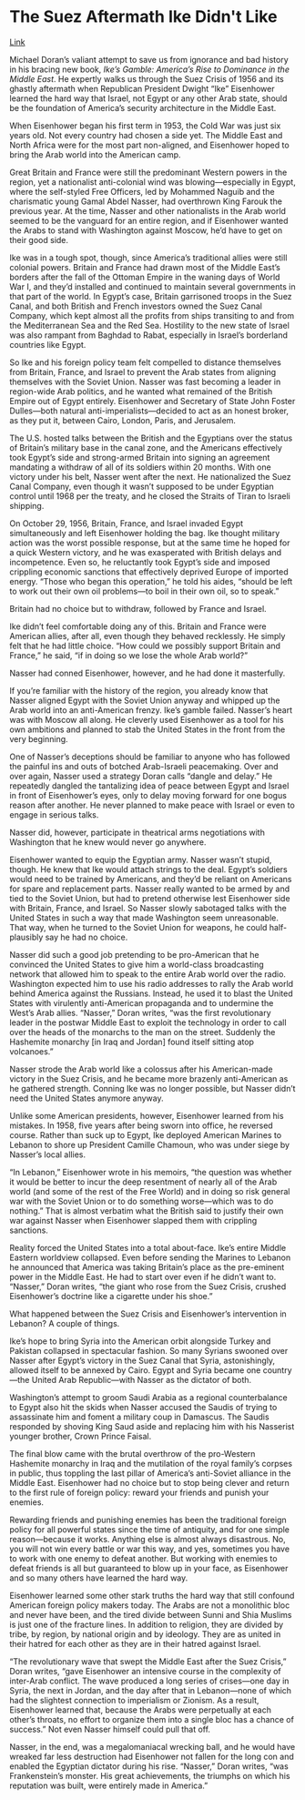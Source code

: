 # The Suez Aftermath Ike Didn't Like

[Link](http://www.thetower.org/article/we-are-still-living-with-eisenhowers-biggest-mistake-suez-egypt-israel-ikes-gamble-michael-doran/)

Michael Doran’s valiant attempt to save us from ignorance and bad
history in his bracing new book, *Ike’s Gamble: America’s Rise to
Dominance in the Middle East*. He expertly walks us through the Suez
Crisis of 1956 and its ghastly aftermath when Republican President
Dwight “Ike” Eisenhower learned the hard way that Israel, not Egypt or
any other Arab state, should be the foundation of America’s security
architecture in the Middle East.

When Eisenhower began his first term in 1953, the Cold War was just
six years old. Not every country had chosen a side yet. The Middle
East and North Africa were for the most part non-aligned, and
Eisenhower hoped to bring the Arab world into the American camp.

Great Britain and France were still the predominant Western powers in
the region, yet a nationalist anti-colonial wind was
blowing—especially in Egypt, where the self-styled Free Officers, led
by Mohammed Naguib and the charismatic young Gamal Abdel Nasser, had
overthrown King Farouk the previous year. At the time, Nasser and
other nationalists in the Arab world seemed to be the vanguard for an
entire region, and if Eisenhower wanted the Arabs to stand with
Washington against Moscow, he’d have to get on their good side.

Ike was in a tough spot, though, since America’s traditional allies
were still colonial powers. Britain and France had drawn most of the
Middle East’s borders after the fall of the Ottoman Empire in the
waning days of World War I, and they’d installed and continued to
maintain several governments in that part of the world. In Egypt’s
case, Britain garrisoned troops in the Suez Canal, and both British
and French investors owned the Suez Canal Company, which kept almost
all the profits from ships transiting to and from the Mediterranean
Sea and the Red Sea. Hostility to the new state of Israel was also
rampant from Baghdad to Rabat, especially in Israel’s borderland
countries like Egypt.

So Ike and his foreign policy team felt compelled to distance
themselves from Britain, France, and Israel to prevent the Arab states
from aligning themselves with the Soviet Union. Nasser was fast
becoming a leader in region-wide Arab politics, and he wanted what
remained of the British Empire out of Egypt entirely. Eisenhower and
Secretary of State John Foster Dulles—both natural
anti-imperialists—decided to act as an honest broker, as they put it,
between Cairo, London, Paris, and Jerusalem.

The U.S. hosted talks between the British and the Egyptians over the
status of Britain’s military base in the canal zone, and the Americans
effectively took Egypt’s side and strong-armed Britain into signing an
agreement mandating a withdraw of all of its soldiers within 20
months. With one victory under his belt, Nasser went after the
next. He nationalized the Suez Canal Company, even though it wasn’t
supposed to be under Egyptian control until 1968 per the treaty, and
he closed the Straits of Tiran to Israeli shipping.

On October 29, 1956, Britain, France, and Israel invaded Egypt
simultaneously and left Eisenhower holding the bag. Ike thought
military action was the worst possible response, but at the same time
he hoped for a quick Western victory, and he was exasperated with
British delays and incompetence. Even so, he reluctantly took Egypt’s
side and imposed crippling economic sanctions that effectively
deprived Europe of imported energy. “Those who began this operation,”
he told his aides, “should be left to work out their own oil
problems—to boil in their own oil, so to speak.”

Britain had no choice but to withdraw, followed by France and Israel.

Ike didn’t feel comfortable doing any of this. Britain and France were
American allies, after all, even though they behaved recklessly. He
simply felt that he had little choice. “How could we possibly support
Britain and France,” he said, “if in doing so we lose the whole Arab
world?”

Nasser had conned Eisenhower, however, and he had done it masterfully.

If you’re familiar with the history of the region, you already know
that Nasser aligned Egypt with the Soviet Union anyway and whipped up
the Arab world into an anti-American frenzy. Ike’s gamble
failed. Nasser’s heart was with Moscow all along. He cleverly used
Eisenhower as a tool for his own ambitions and planned to stab the
United States in the front from the very beginning.

One of Nasser’s deceptions should be familiar to anyone who has
followed the painful ins and outs of botched Arab-Israeli
peacemaking. Over and over again, Nasser used a strategy Doran calls
“dangle and delay.” He repeatedly dangled the tantalizing idea of
peace between Egypt and Israel in front of Eisenhower’s eyes, only to
delay moving forward for one bogus reason after another. He never
planned to make peace with Israel or even to engage in serious talks.

Nasser did, however, participate in theatrical arms negotiations with
Washington that he knew would never go anywhere.

Eisenhower wanted to equip the Egyptian army. Nasser wasn’t stupid,
though. He knew that Ike would attach strings to the deal. Egypt’s
soldiers would need to be trained by Americans, and they’d be reliant
on Americans for spare and replacement parts. Nasser really wanted to
be armed by and tied to the Soviet Union, but had to pretend otherwise
lest Eisenhower side with Britain, France, and Israel. So Nasser
slowly sabotaged talks with the United States in such a way that made
Washington seem unreasonable. That way, when he turned to the Soviet
Union for weapons, he could half-plausibly say he had no choice.

Nasser did such a good job pretending to be pro-American that he
convinced the United States to give him a world-class broadcasting
network that allowed him to speak to the entire Arab world over the
radio. Washington expected him to use his radio addresses to rally the
Arab world behind America against the Russians. Instead, he used it to
blast the United States with virulently anti-American propaganda and
to undermine the West’s Arab allies. “Nasser,” Doran writes, “was the
first revolutionary leader in the postwar Middle East to exploit the
technology in order to call over the heads of the monarchs to the man
on the street. Suddenly the Hashemite monarchy [in Iraq and Jordan]
found itself sitting atop volcanoes.”

Nasser strode the Arab world like a colossus after his American-made
victory in the Suez Crisis, and he became more brazenly anti-American
as he gathered strength. Conning Ike was no longer possible, but
Nasser didn’t need the United States anymore anyway.

Unlike some American presidents, however, Eisenhower learned from his
mistakes. In 1958, five years after being sworn into office, he
reversed course. Rather than suck up to Egypt, Ike deployed American
Marines to Lebanon to shore up President Camille Chamoun, who was
under siege by Nasser’s local allies.

“In Lebanon,” Eisenhower wrote in his memoirs, “the question was
whether it would be better to incur the deep resentment of nearly all
of the Arab world (and some of the rest of the Free World) and in
doing so risk general war with the Soviet Union or to do something
worse—which was to do nothing.” That is almost verbatim what the
British said to justify their own war against Nasser when Eisenhower
slapped them with crippling sanctions.

Reality forced the United States into a total about-face. Ike’s entire
Middle Eastern worldview collapsed. Even before sending the Marines to
Lebanon he announced that America was taking Britain’s place as the
pre-eminent power in the Middle East. He had to start over even if he
didn’t want to. “Nasser,” Doran writes, “the giant who rose from the
Suez Crisis, crushed Eisenhower’s doctrine like a cigarette under his
shoe.”

What happened between the Suez Crisis and Eisenhower’s intervention in
Lebanon? A couple of things.

Ike’s hope to bring Syria into the American orbit alongside Turkey and
Pakistan collapsed in spectacular fashion. So many Syrians swooned
over Nasser after Egypt’s victory in the Suez Canal that Syria,
astonishingly, allowed itself to be annexed by Cairo. Egypt and Syria
became one country—the United Arab Republic—with Nasser as the
dictator of both.

Washington’s attempt to groom Saudi Arabia as a regional
counterbalance to Egypt also hit the skids when Nasser accused the
Saudis of trying to assassinate him and foment a military coup in
Damascus. The Saudis responded by shoving King Saud aside and
replacing him with his Nasserist younger brother, Crown Prince Faisal.

The final blow came with the brutal overthrow of the pro-Western
Hashemite monarchy in Iraq and the mutilation of the royal family’s
corpses in public, thus toppling the last pillar of America’s
anti-Soviet alliance in the Middle East. Eisenhower had no choice but
to stop being clever and return to the first rule of foreign policy:
reward your friends and punish your enemies.

Rewarding friends and punishing enemies has been the traditional
foreign policy for all powerful states since the time of antiquity,
and for one simple reason—because it works. Anything else is almost
always disastrous. No, you will not win every battle or war this way,
and yes, sometimes you have to work with one enemy to defeat
another. But working with enemies to defeat friends is all but
guaranteed to blow up in your face, as Eisenhower and so many others
have learned the hard way.

Eisenhower learned some other stark truths the hard way that still
confound American foreign policy makers today. The Arabs are not a
monolithic bloc and never have been, and the tired divide between
Sunni and Shia Muslims is just one of the fracture lines. In addition
to religion, they are divided by tribe, by region, by national origin
and by ideology. They are as united in their hatred for each other as
they are in their hatred against Israel.

“The revolutionary wave that swept the Middle East after the Suez
Crisis,” Doran writes, “gave Eisenhower an intensive course in the
complexity of inter-Arab conflict. The wave produced a long series of
crises—one day in Syria, the next in Jordan, and the day after that in
Lebanon—none of which had the slightest connection to imperialism or
Zionism. As a result, Eisenhower learned that, because the Arabs were
perpetually at each other’s throats, no effort to organize them into a
single bloc has a chance of success.” Not even Nasser himself could
pull that off.

Nasser, in the end, was a megalomaniacal wrecking ball, and he would
have wreaked far less destruction had Eisenhower not fallen for the
long con and enabled the Egyptian dictator during his rise. “Nasser,”
Doran writes, “was Frankenstein’s monster. His great achievements, the
triumphs on which his reputation was built, were entirely made in
America.”

